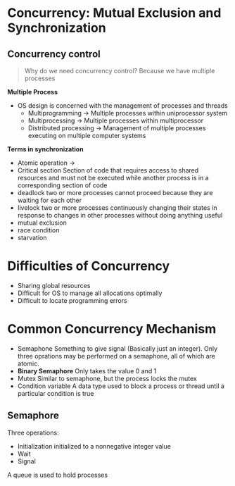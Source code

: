 
# Concurrency: Mutual Exclusion and Synchronization

## Concurrency control

> Why do we need concurrency control? Because we have multiple processes


**Multiple Process**
- OS design is concerned with the management of processes and threads
	- Multiprogramming -> Multiple processes within uniprocessor system
	- Multiprocessing -> Multiple processes within multiprocessor
	- Distributed processing -> Management of multiple processes executing on multiple computer systems

**Terms in synchronization**
- Atomic operation -> 
- Critical section
	Section of code that requires access to shared resources and must not be executed while another process is in a corresponding section of code
- deadlock
	two or more processes cannot proceed because they are waiting for each other
- livelock
	two or more processes continuously changing their states in response to changes in other processes without doing anything useful
- mutual exclusion
- race condition
- starvation

# Difficulties of Concurrency

- Sharing global resources
- Difficult for OS to manage all allocations optimally
- Difficult to locate programming errors


# Common Concurrency Mechanism

- Semaphone
	Something to give signal (Basically just an integer). Only three oprations may be performed on a semaphone, all of which are atomic.
- **Binary Semaphore**
	Only takes the value 0 and 1
- Mutex
	Similar to semaphone, but the process locks the mutex
- Condition variable
	A data type used to block a process or thread until a particular condition is true




## Semaphore

Three operations:
- Initialization
	initialized to a nonnegative integer value
- Wait
- Signal

A queue is used to hold processes